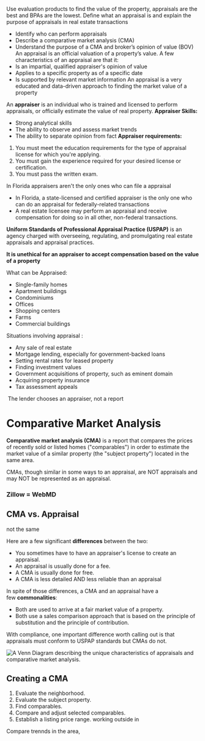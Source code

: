 Use evaluation products to find the value of the property, appraisals are the best and BPAs are the lowest. 
Define what an appraisal is and explain the purpose of appraisals in real estate transactions
- Identify who can perform appraisals
- Describe a comparative market analysis (CMA)
- Understand the purpose of a CMA and broker’s opinion of value (BOV)
An appraisal is an official valuation of a property’s value. A few characteristics of an appraisal are that it:
- Is an impartial, qualified appraiser's opinion of value
- Applies to a specific property as of a specific date
- Is supported by relevant market information
An appraisal is a very educated and data-driven approach to finding the market value of a property

An **appraiser** is an individual who is trained and licensed to perform appraisals, or officially estimate the value of real property.
**Appraiser Skills:**
- Strong analytical skills
- The ability to observe and assess market trends
- The ability to separate opinion from fact
**Appraiser requirements:**
1. You must meet the education requirements for the type of appraisal license for which you're applying.
2. You must gain the experience required for your desired license or certification.
3. You must pass the written exam.

In Florida appraisers aren't the only ones who can file a appraisal 
- In Florida, a state-licensed and certified appraiser is the only one who can do an appraisal for federally-related transactions
- A real estate licensee may perform an appraisal and receive compensation for doing so in all other, non-federal transactions.

**Uniform Standards of Professional Appraisal Practice (USPAP)** is an agency charged with overseeing, regulating, and promulgating real estate appraisals and appraisal practices.

**It is unethical for an appraiser to accept compensation based on the value of a property**

What can be Appraised: 
- Single-family homes
- Apartment buildings
- Condominiums
- Offices
- Shopping centers
- Farms
- Commercial buildings

Situations involving appraisal :
- Any sale of real estate
- Mortgage lending, especially for government-backed loans
- Setting rental rates for leased property
- Finding investment values
- Government acquisitions of property, such as eminent domain
- Acquiring property insurance
- Tax assessment appeals

 The lender chooses an appraiser, not a report

# Comparative Market Analysis

**Comparative market analysis (CMA)** is a report that compares the prices of recently sold or listed homes ("comparables") in order to estimate the market value of a similar property (the "subject property") located in the same area.

CMAs, though similar in some ways to an appraisal, are NOT appraisals and may NOT be represented as an appraisal.

### Zillow = WebMD


## CMA vs. Appraisal
not the same

Here are a few significant **differences** between the two:
- You sometimes have to have an appraiser's license to create an appraisal.
- An appraisal is usually done for a fee.
- A CMA is usually done for free.
- A CMA is less detailed AND less reliable than an appraisal

In spite of those differences, a CMA and an appraisal have a few **commonalities**:
- Both are used to arrive at a fair market value of a property.
- Both use a sales comparison approach that is based on the principle of substitution and the principle of contribution.

With compliance, one important difference worth calling out is that appraisals must conform to USPAP standards but CMAs do not.

![A Venn Diagram describing the unique characteristics of appraisals and comparative market analysis.](https://d1u7daj727sadp.cloudfront.net/images/FL.PL_AppraisalCMA_CEP226.png)


## Creating a CMA
1. Evaluate the neighborhood.
2. Evaluate the subject property.
3. Find comparables.
4. Compare and adjust selected comparables.
5. Establish a listing price range.
working outside in 

Compare trennds in the area, 
